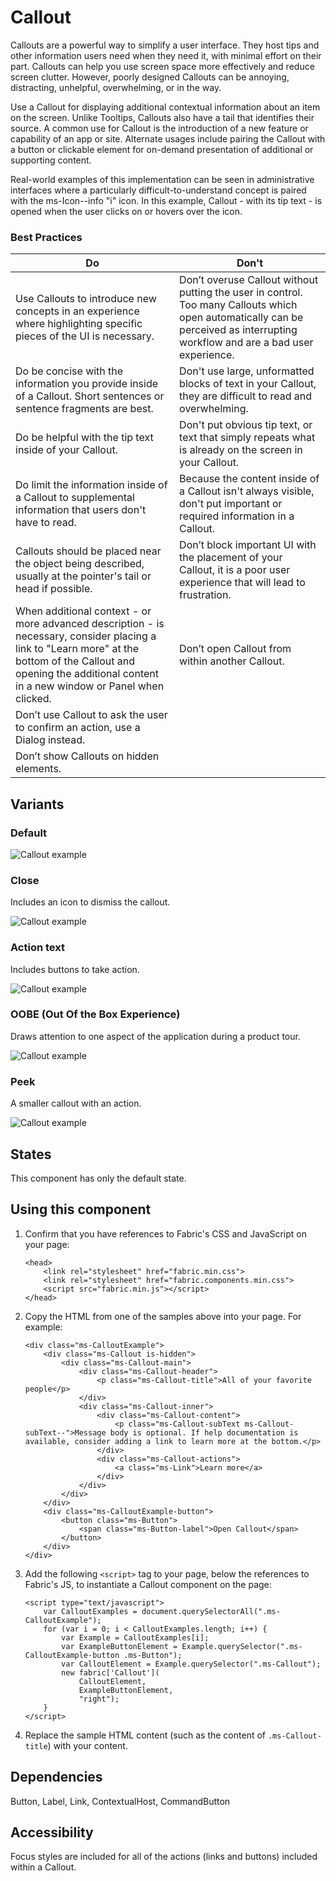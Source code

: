# Callout
Callouts are a powerful way to simplify a user interface. They host tips and other information users need when they need it, with minimal effort on their part. Callouts can help you use screen space more effectively and reduce screen clutter. However, poorly designed Callouts can be annoying, distracting, unhelpful, overwhelming, or in the way. 

Use a Callout for displaying additional contextual information about an item on the screen. Unlike Tooltips, Callouts also have a tail that identifies their source. A common use for Callout is the introduction of a new feature or capability of an app or site. Alternate usages include pairing the Callout with a button or clickable element for on-demand presentation of additional or supporting content. 

Real-world examples of this implementation can be seen in administrative interfaces where a particularly difficult-to-understand concept is paired with the ms-Icon--info "i" icon. In this example, Callout - with its tip text - is opened when the user clicks on or hovers over the icon.

### Best Practices
Do | Don't
--- | ---
Use Callouts to introduce new concepts in an experience where highlighting specific pieces of the UI is necessary. | Don’t overuse Callout without putting the user in control. Too many Callouts which open automatically can be perceived as interrupting workflow and are a bad user experience. 
Do be concise with the information you provide inside of a Callout. Short sentences or sentence fragments are best. | Don't use large, unformatted blocks of text in your Callout, they are difficult to read and overwhelming.
Do be helpful with the tip text inside of your Callout. | Don't put obvious tip text, or text that simply repeats what is already on the screen in your Callout.
Do limit the information inside of a Callout to supplemental information that users don't have to read. | Because the content inside of a Callout isn't always visible, don't put important or required information in a Callout. 
Callouts should be placed near the object being described, usually at the pointer's tail or head if possible. | Don’t block important UI with the placement of your Callout, it is a poor user experience that will lead to frustration.
When additional context - or more advanced description - is necessary, consider placing a link to "Learn more" at the bottom of the Callout and opening the additional content in a new window or Panel when clicked. | Don’t open Callout from within another Callout.
 | Don’t use Callout to ask the user to confirm an action, use a Dialog instead.
 | Don’t show Callouts on hidden elements.

## Variants

### Default


![Callout example](https://raw.githubusercontent.com/OfficeDev/office-ui-fabric-js/master/ghdocs/component_images/Callout-default.png)



### Close
Includes an icon to dismiss the callout.



![Callout example](https://raw.githubusercontent.com/OfficeDev/office-ui-fabric-js/master/ghdocs/component_images/Callout-close.png)


### Action text
Includes buttons to take action.



![Callout example](https://raw.githubusercontent.com/OfficeDev/office-ui-fabric-js/master/ghdocs/component_images/Callout-action.png)


### OOBE (Out Of the Box Experience)
Draws attention to one aspect of the application during a product tour.



![Callout example](https://raw.githubusercontent.com/OfficeDev/office-ui-fabric-js/master/ghdocs/component_images/Callout-oobe.png)


### Peek
A smaller callout with an action.



![Callout example](https://raw.githubusercontent.com/OfficeDev/office-ui-fabric-js/master/ghdocs/component_images/Callout-peek.png)


## States
This component has only the default state.

## Using this component
1. Confirm that you have references to Fabric's CSS and JavaScript on your page:
	```
    <head>
        <link rel="stylesheet" href="fabric.min.css">
        <link rel="stylesheet" href="fabric.components.min.css">
        <script src="fabric.min.js"></script>
    </head>
	```

2. Copy the HTML from one of the samples above into your page. For example:

	```
    <div class="ms-CalloutExample">
        <div class="ms-Callout is-hidden">
            <div class="ms-Callout-main">
                <div class="ms-Callout-header">
                    <p class="ms-Callout-title">All of your favorite people</p>
                </div>
                <div class="ms-Callout-inner">
                    <div class="ms-Callout-content">
                        <p class="ms-Callout-subText ms-Callout-subText--">Message body is optional. If help documentation is available, consider adding a link to learn more at the bottom.</p>
                    </div>
                    <div class="ms-Callout-actions">
                        <a class="ms-Link">Learn more</a>
                    </div>
                </div>
            </div>
        </div>
        <div class="ms-CalloutExample-button">
            <button class="ms-Button">
                <span class="ms-Button-label">Open Callout</span>
            </button>
        </div>
    </div>
	```

3. Add the following `<script>` tag to your page, below the references to Fabric's JS, to instantiate a Callout component on the page:

	```
   <script type="text/javascript">
        var CalloutExamples = document.querySelectorAll(".ms-CalloutExample");
        for (var i = 0; i < CalloutExamples.length; i++) {
            var Example = CalloutExamples[i];
            var ExampleButtonElement = Example.querySelector(".ms-CalloutExample-button .ms-Button");
            var CalloutElement = Example.querySelector(".ms-Callout");
            new fabric['Callout'](
                CalloutElement,
                ExampleButtonElement,
                "right");
        }
    </script>
	```

3. Replace the sample HTML content (such as the content of `.ms-Callout-title`) with your content.

## Dependencies
Button, Label, Link, ContextualHost, CommandButton

## Accessibility
Focus styles are included for all of the actions (links and buttons) included within a Callout.

